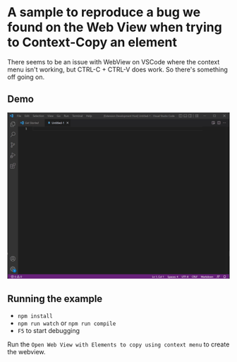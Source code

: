 # A sample to reproduce a bug we found on the Web View when trying to Context-Copy an element
There seems to be an issue with WebView on VSCode where the context menu isn't working, but CTRL-C + CTRL-V does work.
So there's something off going on.
## Demo

![demo](demo.gif)

## Running the example

- `npm install`
- `npm run watch` or `npm run compile`
- `F5` to start debugging

Run the `Open Web View with Elements to copy using context menu` to create the webview.
